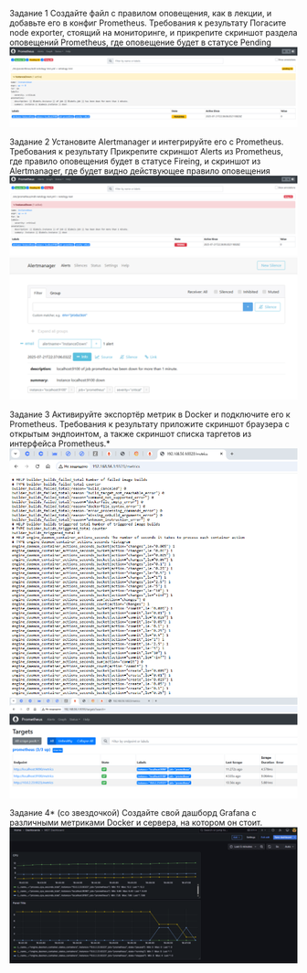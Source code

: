 Задание 1
Создайте файл с правилом оповещения, как в лекции, и добавьте его в конфиг Prometheus.
Требования к результату
 Погасите node exporter, стоящий на мониторинге, и прикрепите скриншот раздела оповещений Prometheus, где оповещение будет в статусе Pending
![Status Pending](image.png)

Задание 2
Установите Alertmanager и интегрируйте его с Prometheus.
Требования к результату
 Прикрепите скриншот Alerts из Prometheus, где правило оповещения будет в статусе Fireing, и скриншот из Alertmanager, где будет видно действующее правило оповещения
![Status Firing](image-1.png)
![AlertManager](image-2.png)


Задание 3
Активируйте экспортёр метрик в Docker и подключите его к Prometheus.
Требования к результату
 приложите скриншот браузера с открытым эндпоинтом, а также скриншот списка таргетов из интерфейса Prometheus.*
![Endpoint](image-3.png)
![Prometheus](image-4.png)

Задание 4* (со звездочкой)
Создайте свой дашборд Grafana с различными метриками Docker и сервера, на котором он стоит.
![Grafana](image-5.png)
